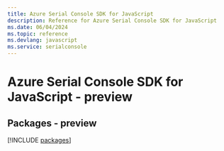 ```yaml
---
title: Azure Serial Console SDK for JavaScript
description: Reference for Azure Serial Console SDK for JavaScript
ms.date: 06/04/2024
ms.topic: reference
ms.devlang: javascript
ms.service: serialconsole
---
```

# Azure Serial Console SDK for JavaScript - preview
## Packages - preview
[!INCLUDE [packages](serial-console-index.md)]